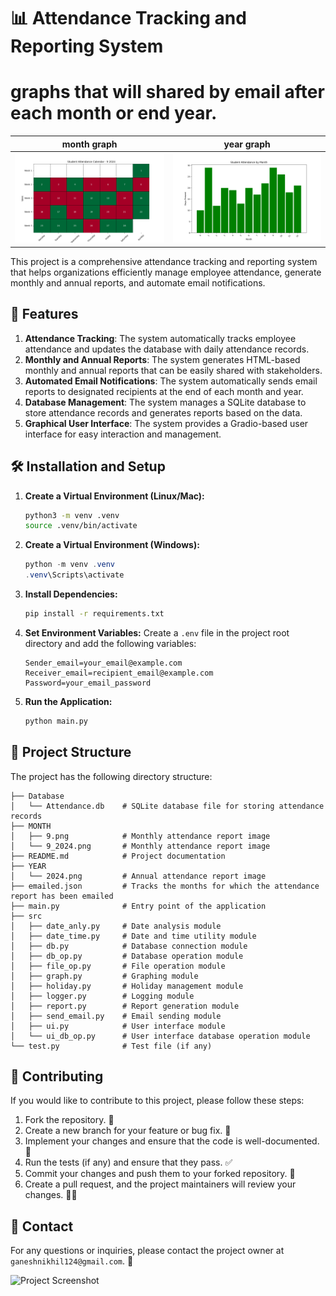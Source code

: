 
# 📊 Attendance Tracking and Reporting System

# graphs that will shared by email after each month or end year.
month graph  | year graph| 
|--------------|-------------|
<img src="MONTH/9_2024.png" width = "600"/>| <img src="YEAR/2024.png" width="600"/> |


This project is a comprehensive attendance tracking and reporting system that helps organizations efficiently manage employee attendance, generate monthly and annual reports, and automate email notifications.

## 🚀 Features

1. **Attendance Tracking**: The system automatically tracks employee attendance and updates the database with daily attendance records.
2. **Monthly and Annual Reports**: The system generates HTML-based monthly and annual reports that can be easily shared with stakeholders.
3. **Automated Email Notifications**: The system automatically sends email reports to designated recipients at the end of each month and year.
4. **Database Management**: The system manages a SQLite database to store attendance records and generates reports based on the data.
5. **Graphical User Interface**: The system provides a Gradio-based user interface for easy interaction and management.

## 🛠️ Installation and Setup

1. **Create a Virtual Environment (Linux/Mac):**
   ```bash
   python3 -m venv .venv
   source .venv/bin/activate
   ```

2. **Create a Virtual Environment (Windows):**
   ```powershell
   python -m venv .venv
   .venv\Scripts\activate
   ```

3. **Install Dependencies:**
   ```bash
   pip install -r requirements.txt
   ```

4. **Set Environment Variables:**
   Create a `.env` file in the project root directory and add the following variables:
   ```
   Sender_email=your_email@example.com
   Receiver_email=recipient_email@example.com
   Password=your_email_password
   ```

5. **Run the Application:**
   ```bash
   python main.py
   ```

## 📂 Project Structure

The project has the following directory structure:

```
├── Database
│   └── Attendance.db    # SQLite database file for storing attendance records
├── MONTH
│   ├── 9.png            # Monthly attendance report image
│   └── 9_2024.png       # Monthly attendance report image
├── README.md            # Project documentation
├── YEAR
│   └── 2024.png         # Annual attendance report image
├── emailed.json         # Tracks the months for which the attendance report has been emailed
├── main.py              # Entry point of the application
├── src
│   ├── date_anly.py     # Date analysis module
│   ├── date_time.py     # Date and time utility module
│   ├── db.py            # Database connection module
│   ├── db_op.py         # Database operation module
│   ├── file_op.py       # File operation module
│   ├── graph.py         # Graphing module
│   ├── holiday.py       # Holiday management module
│   ├── logger.py        # Logging module
│   ├── report.py        # Report generation module
│   ├── send_email.py    # Email sending module
│   ├── ui.py            # User interface module
│   └── ui_db_op.py      # User interface database operation module
└── test.py              # Test file (if any)
```

## 🤝 Contributing

If you would like to contribute to this project, please follow these steps:

1. Fork the repository. 🍴
2. Create a new branch for your feature or bug fix. 🌱
3. Implement your changes and ensure that the code is well-documented. 📝
4. Run the tests (if any) and ensure that they pass. ✅
5. Commit your changes and push them to your forked repository. 🚀
6. Create a pull request, and the project maintainers will review your changes. 🧑‍💻

## 📧 Contact

For any questions or inquiries, please contact the project owner at `ganeshnikhil124@gmail.com`. 💌

![Project Screenshot](https://via.placeholder.com/300x100)

